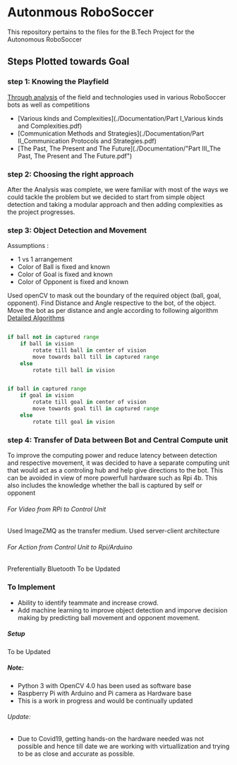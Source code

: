 # Autonmous RoboSoccer

This repository pertains to the files for the B.Tech Project for the Autonomous RoboSoccer

## Steps Plotted towards Goal

### step 1: Knowing the Playfield

[Through analysis](./Documentation/RoboSoccer_Analysis_Combined.pdf) of the field and technologies used in various RoboSoccer bots as well as competitions

- [Various kinds and Complexities](./Documentation/Part I\_Various kinds and Complexities.pdf)
- [Communication Methods and Strategies](./Documentation/Part II_Communication Protocols and Strategies.pdf)
- [The Past, The Present and The Future](./Documentation/"Part III_The Past, The Present and The Future.pdf")

### step 2: Choosing the right approach

After the Analysis was complete, we were familiar with most of the ways we could tackle the problem but we decided to start from simple object detection and taking a modular approach and then adding complexities as the project progresses.

### step 3: Object Detection and Movement

Assumptions :

- 1 vs 1 arrangement
- Color of Ball is fixed and known
- Color of Goal is fixed and known
- Color of Opponent is fixed and known

Used openCV to mask out the boundary of the required object (ball, goal, opponent).
Find Distance and Angle respective to the bot, of the object.
Move the bot as per distance and angle according to following algorithm
[Detailed Algorithms](#)

```python

if ball not in captured range
    if ball in vision
        rotate till ball in center of vision
        move towards ball till in captured range
    else
        rotate till ball in vision


if ball in captured range
    if goal in vision
        rotate till goal in center of vision
        move towards goal till in captured range
    else
        rotate till goal in vision

```

### step 4: Transfer of Data between Bot and Central Compute unit

To improve the computing power and reduce latency between detection and respective movement, it was decided to have a separate computing unit that would act as a controling hub and help give directions to the bot.
This can be avoided in view of more powerfull hardware such as Rpi 4b.
This also includes the knowledge whether the ball is captured by self or opponent

###### For Video from RPi to Control Unit

Used ImageZMQ as the transfer medium.
Used server-client architecture

###### For Action from Control Unit to Rpi/Arduino

Preferentially Bluetooth
To be Updated

### To Implement

- Ability to identify teammate and increase crowd.
- Add machine learning to improve object detection and imporve decision making by predicting ball movement and opponent movement.

##### Setup

To be Updated

##### Note:

- Python 3 with OpenCV 4.0 has been used as software base
- Raspberry Pi with Arduino and Pi camera as Hardware base
- This is a work in progress and would be continually updated

###### Update:

- Due to Covid19, getting hands-on the hardware needed was not possible and hence till date we are working with virtuallization and trying to be as close and accurate as possible.
